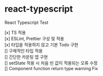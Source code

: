 # react-typescript

React Typescript Test

[x] TS 적용  
[x] ESLint, Prettier 구성 및 적용  
[x] 타입을 적용하지 않고 기본 Todo 구현  
[] 구체적인 타입 적용  
[] 간단한 카운팅 앱 구현  
[] setState 적용 시 처음 빈 값이 적용되는 오류 수정  
[] Component function return type warning Fix
